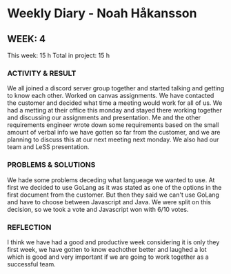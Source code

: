 # Weekly Diary - Noah Håkansson

## WEEK: 4 
This week: 15 h 
Total in project: 15 h 

### ACTIVITY & RESULT
We all joined a discord server group together and started talking and getting to know each other. Worked on canvas assignments. We have contacted the customer and decided what time a meeting would work for all of us. We had a metting at their office this monday and stayed there working together and discussing our assignments and presentation. Me and the other requirements engineer wrote down some requirements based on the small amount of verbal info we have gotten so far from the customer, and we are planning to discuss this at our next meeting next monday. We also had our team and LeSS presentation.

### PROBLEMS & SOLUTIONS 
We hade some problems deceding what langueage we wanted to use. At first we decided to use GoLang as it was stated as one of the options in the first document from the customer. But then they said we can't use GoLang and have to choose between Javascript and Java. We were split on this decision, so we took a vote and Javascript won with 6/10 votes.

### REFLECTION  
I think we have had a good and productive week considering it is only they first week, we have gotten to know eachother better and laughed a lot which is good and very important if we are going to work together as a successful team.

